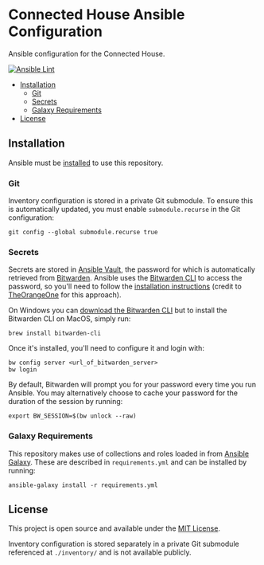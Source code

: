 # Connected House Ansible Configuration

Ansible configuration for the Connected House.

[![Ansible Lint](https://github.com/mattdiana/ansible/actions/workflows/ansible-lint.yml/badge.svg)](https://github.com/mattdiana/ansible/actions/workflows/ansible-lint.yml)

- [Installation](#installation)
  * [Git](#git)
  * [Secrets](#secrets)
  * [Galaxy Requirements](#galaxy-requirements)
- [License](#license)

## Installation

Ansible must be [installed](https://docs.ansible.com/ansible/latest/installation_guide/intro_installation.html) to use this repository.

### Git

Inventory configuration is stored in a private Git submodule. To ensure this is automatically updated, you must enable `submodule.recurse` in the Git configuration:

```
git config --global submodule.recurse true
```

### Secrets

Secrets are stored in [Ansible Vault](https://docs.ansible.com/ansible/latest/cli/ansible-vault.html), the password for which is automatically retrieved from [Bitwarden](https://bitwarden.com/). Ansible uses the [Bitwarden CLI](https://bitwarden.com/help/article/cli/) to access the password, so you'll need to follow the [installation instructions](https://bitwarden.com/help/article/cli/#download-and-install) (credit to [TheOrangeOne](https://theorangeone.net/posts/ansible-vault-bitwarden/) for this approach).

On Windows you can [download the Bitwarden CLI](https://bitwarden.com/help/article/cli/#download-and-install)  but to install the Bitwarden CLI on MacOS, simply run:

```
brew install bitwarden-cli
```

Once it's installed, you'll need to configure it and login with:

```
bw config server <url_of_bitwarden_server>
bw login
```

By default, Bitwarden will prompt you for your password every time you run Ansible. You may alternatively choose to cache your password for the duration of the session by running:

```
export BW_SESSION=$(bw unlock --raw)
```

### Galaxy Requirements

This repository makes use of collections and roles loaded in from [Ansible Galaxy](https://galaxy.ansible.com/). These are described in `requirements.yml` and can be installed by running:

```
ansible-galaxy install -r requirements.yml
```

## License

This project is open source and available under the [MIT License](LICENSE).

Inventory configuration is stored separately in a private Git submodule referenced at `./inventory/` and is not available publicly.
